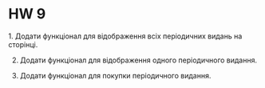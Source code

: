 # HW 9 
<p>
1. Додати функціонал для відображення всіх періодичних видань на сторінці. 

2. Додати функціонал для відображення одного періодичного видання. 

3. Додати функціонал для покупки періодичного видання.
</p>
